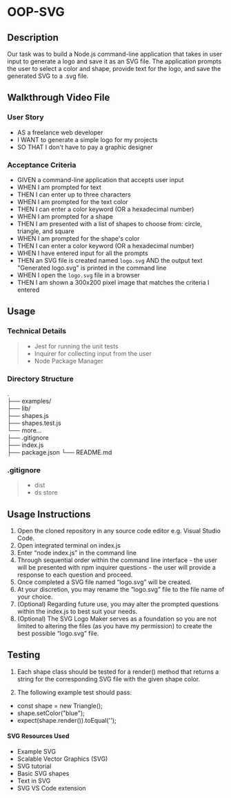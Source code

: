 # OOP-SVG

## Description
Our task was to build a Node.js command-line application that takes in user input to generate a logo and save it as an SVG file. The application prompts the user to select a color and shape, provide text for the logo, and save the generated SVG to a .svg file.

## Walkthrough Video File

### User Story
- AS a freelance web developer
- I WANT to generate a simple logo for my projects
- SO THAT I don't have to pay a graphic designer

### Acceptance Criteria
- GIVEN a command-line application that accepts user input
- WHEN I am prompted for text
- THEN I can enter up to three characters
- WHEN I am prompted for the text color
- THEN I can enter a color keyword (OR a hexadecimal number)
- WHEN I am prompted for a shape
- THEN I am presented with a list of shapes to choose from: circle, triangle, and square
- WHEN I am prompted for the shape's color
- THEN I can enter a color keyword (OR a hexadecimal number)
- WHEN I have entered input for all the prompts
- THEN an SVG file is created named `logo.svg`
AND the output text "Generated logo.svg" is printed in the command line
- WHEN I open the `logo.svg` file in a browser
- THEN I am shown a 300x200 pixel image that matches the criteria I entered


## Usage 
### Technical Details
> - Jest for running the unit tests 
> - Inquirer for collecting input from the user
> - Node Package Manager

### Directory Structure
.  
├── examples/           
├── lib/                
    ├── shapes.js       
    ├── shapes.test.js  
    └── more...        
├── .gitignore          
├── index.js           
├── package.json
└── README.md         

### .gitignore 
> - dist
> - ds store


## Usage Instructions
1. Open the cloned repository in any source code editor e.g. Visual Studio Code.
2. Open integrated terminal on index.js
3. Enter “node index.js” in the command line
4. Through sequential order within the command line interface - the user will be presented with npm inquirer questions - the user will provide a response to each question and proceed.
5. Once completed a SVG file named “logo.svg” will be created.
6. At your discretion, you may rename the “logo.svg” file to the file name of your choice.
7. (Optional) Regarding future use, you may alter the prompted questions within the index.js to best suit your needs.
8. (Optional) The SVG Logo Maker serves as a foundation so you are not limited to altering the files (as you have my permission) to create the best possible “logo.svg” file.

## Testing
1. Each shape class should be tested for a render() method that returns a string for the corresponding SVG file with the given shape color.

2. The following example test should pass:
- const shape = new Triangle();
- shape.setColor("blue");
- expect(shape.render()).toEqual('<polygon points="150, 18 244, 182 56, 182" fill="blue" />');

#### SVG Resources Used
- Example SVG
- Scalable Vector Graphics (SVG)
- SVG tutorial
- Basic SVG shapes
- Text in SVG
- SVG VS Code extension